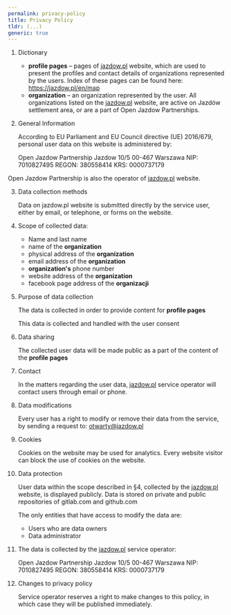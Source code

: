 ```yaml
---
permalink: privacy-policy
title: Privacy Policy
tldr: (...)
generic: true
---
```

1. Dictionary

   * **profile pages** – pages of [jazdow.pl](https://jazdow.pl) website, which are used to present the profiles and contact details of organizations represented by the users. Index of these pages can be found here: <https://jazdow.pl/en/map>
   * **organization** – an organization represented by the user. All organizations listed on the [jazdow.pl](https://jazdow.pl) website, are active on Jazdów settlement area, or are a part of Open Jazdow Partnerships.
2. General Information

   According to EU Parliament and EU Council directive (UE) 2016/679, personal user data on this website is administered by:

   Open Jazdow Partnership
   Jazdow 10/5
   00-467 Warszawa
   NIP: 7010827495
   REGON: 380558414
   KRS: 0000737179

Open Jazdow Partnership is also the operator of [jazdow.pl](https://jazdow.pl) website.

3. Data collection methods

   Data on jazdow.pl website is submitted directly by the service user, either by email, or telephone, or forms on the website. 
4. Scope of collected data: 

   * Name and last name
   * name of the **organization**
   * physical address of the **organization**
   * email address of the **organization**
   * **organization's** phone number
   * website address of the **organization**
   * facebook page address of the **organizacji**
5. Purpose of data collection

   The data is collected in order to provide content for **profile pages**

   This data is collected and handled with the user consent
6. Data sharing

   The collected user data will be made public as a part of the content of the **profile pages**
7. Contact

   In the matters regarding the user data, [jazdow.pl](https://jazdow.pl) service operator will contact users through email or phone.
8. Data modifications

   Every user has a right to modify or remove their data from the service, by sending a request to: otwarty@jazdow.pl
9. Cookies

   Cookies on the website may be used for analytics. Every website visitor can block the use of cookies on the website.
10. Data protection

    User data within the scope described in §4, collected by the [jazdow.pl](https://jazdow.pl) website, is displayed publicly. Data is stored on private and public repositories of gitlab.com and github.com

    The only entities that have access to modify the data are:

    * Users who are data owners
    * Data administrator
11. The data is collected by the [jazdow.pl](https://jazdow.pl) service operator:

    Open Jazdow Partnership
    Jazdow 10/5
    00-467 Warszawa
    NIP: 7010827495
    REGON: 380558414
    KRS: 0000737179
12. Changes to privacy policy

    Service operator reserves a right to make changes to this policy, in which case they will be published immediately.